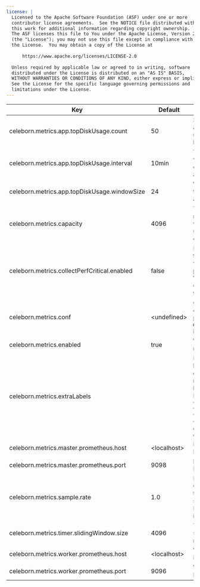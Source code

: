 ```yaml
---
license: |
  Licensed to the Apache Software Foundation (ASF) under one or more
  contributor license agreements.  See the NOTICE file distributed with
  this work for additional information regarding copyright ownership.
  The ASF licenses this file to You under the Apache License, Version 2.0
  (the "License"); you may not use this file except in compliance with
  the License.  You may obtain a copy of the License at
  
      https://www.apache.org/licenses/LICENSE-2.0
  
  Unless required by applicable law or agreed to in writing, software
  distributed under the License is distributed on an "AS IS" BASIS,
  WITHOUT WARRANTIES OR CONDITIONS OF ANY KIND, either express or implied.
  See the License for the specific language governing permissions and
  limitations under the License.
---
```


<!--begin-include-->
| Key | Default | Description | Since |
| --- | ------- | ----------- | ----- |
| celeborn.metrics.app.topDiskUsage.count | 50 | Size for top items about top disk usage applications list. | 0.2.0 | 
| celeborn.metrics.app.topDiskUsage.interval | 10min | Time length for a window about top disk usage application list. | 0.2.0 | 
| celeborn.metrics.app.topDiskUsage.windowSize | 24 | Window size about top disk usage application list. | 0.2.0 | 
| celeborn.metrics.capacity | 4096 | The maximum number of metrics which a source can use to generate output strings. | 0.2.0 | 
| celeborn.metrics.collectPerfCritical.enabled | false | It controls whether to collect metrics which may affect performance. When enable, Celeborn collects them. | 0.2.0 | 
| celeborn.metrics.conf | &lt;undefined&gt; | Custom metrics configuration file path. Default use `metrics.properties` in classpath. | 0.3.0 | 
| celeborn.metrics.enabled | true | When true, enable metrics system. | 0.2.0 | 
| celeborn.metrics.extraLabels |  | If default metric labels are not enough, extra metric labels can be customized. Labels' pattern is: `<label1_key>=<label1_value>[,<label2_key>=<label2_value>]*`; e.g. `env=prod,version=1` | 0.3.0 | 
| celeborn.metrics.master.prometheus.host | &lt;localhost&gt; | Master's Prometheus host. | 0.3.0 | 
| celeborn.metrics.master.prometheus.port | 9098 | Master's Prometheus port. | 0.3.0 | 
| celeborn.metrics.sample.rate | 1.0 | It controls if Celeborn collect timer metrics for some operations. Its value should be in [0.0, 1.0]. | 0.2.0 | 
| celeborn.metrics.timer.slidingWindow.size | 4096 | The sliding window size of timer metric. | 0.2.0 | 
| celeborn.metrics.worker.prometheus.host | &lt;localhost&gt; | Worker's Prometheus host. | 0.3.0 | 
| celeborn.metrics.worker.prometheus.port | 9096 | Worker's Prometheus port. | 0.3.0 | 
<!--end-include-->
